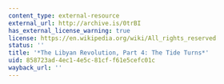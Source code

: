 ```yaml
---
content_type: external-resource
external_url: http://archive.is/0trBI
has_external_license_warning: true
license: https://en.wikipedia.org/wiki/All_rights_reserved
status: ''
title: '*The Libyan Revolution, Part 4: The Tide Turns*'
uid: 858723ad-4ec1-4e5c-81cf-f61e5cefc01c
wayback_url: ''
---
```

